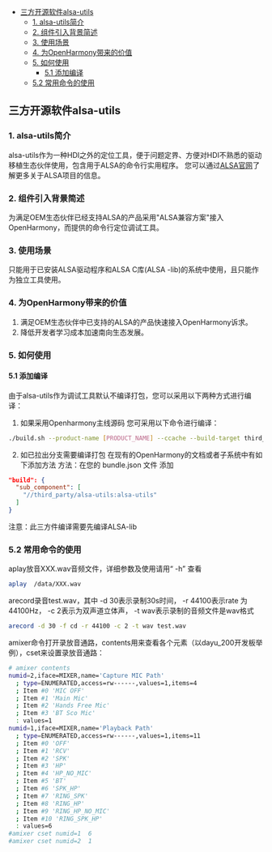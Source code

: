 - [三方开源软件alsa-utils](#三方开源软件alsa-utils)
  - [1. alsa-utils简介](#1-alsa-utils简介)
  - [2. 组件引入背景简述](#2-组件引入背景简述)
  - [3. 使用场景](#3-使用场景)
  - [4. 为OpenHarmony带来的价值](#4-为openharmony带来的价值)
  - [5. 如何使用](#5-如何使用)
    - [5.1 添加编译](#51-添加编译)
  - [5.2 常用命令的使用](#52-常用命令的使用)

## 三方开源软件alsa-utils
### 1. alsa-utils简介
alsa-utils作为一种HDI之外的定位工具，便于问题定界、方便对HDI不熟悉的驱动移植生态伙伴使用，包含用于ALSA的命令行实用程序。
您可以通过[ALSA官网](http://www.alsa-project.org)了解更多关于ALSA项目的信息。

### 2. 组件引入背景简述
为满足OEM生态伙伴已经支持ALSA的产品采用"ALSA兼容方案"接入OpenHarmony，而提供的命令行定位调试工具。

### 3. 使用场景
只能用于已安装ALSA驱动程序和ALSA C库(ALSA -lib)的系统中使用，且只能作为独立工具使用。

### 4. 为OpenHarmony带来的价值
1. 满足OEM生态伙伴中已支持的ALSA的产品快速接入OpenHarmony诉求。
2. 降低开发者学习成本加速南向生态发展。

### 5. 如何使用
#### 5.1 添加编译
由于alsa-utils作为调试工具默认不编译打包，您可以采用以下两种方式进行编译：
1. 如果采用Openharmony主线源码
您可采用以下命令进行编译：
```bash
./build.sh --product-name [PRODUCT_NAME] --ccache --build-target third_party/alsa-utils:alsa-utils
```
2. 如已拉出分支需要编译打包
在现有的OpenHarmony的文档或者子系统中有如下添加方法
方法：在您的 bundle.json 文件 添加
```json
"build": {
  "sub_component": [
  	"//third_party/alsa-utils:alsa-utils"
  ]
}
```
注意：此三方件编译需要先编译ALSA-lib

### 5.2 常用命令的使用

aplay放音XXX.wav音频文件，详细参数及使用请用“ -h” 查看

```bash
aplay  /data/XXX.wav
```

arecord录音test.wav，其中 -d 30表示录制30s时间， -r 44100表示rate 为44100Hz， -c 2表示为双声道立体声， -t wav表示录制的音频文件是wav格式

```bash
arecord -d 30 -f cd -r 44100 -c 2 -t wav test.wav
```

amixer命令打开录放音通路，contents用来查看各个元素（以dayu_200开发板举例），cset来设置录放音通路：

```bash
# amixer contents
numid=2,iface=MIXER,name='Capture MIC Path'
  ; type=ENUMERATED,access=rw------,values=1,items=4
  ; Item #0 'MIC OFF'
  ; Item #1 'Main Mic'
  ; Item #2 'Hands Free Mic'
  ; Item #3 'BT Sco Mic'
  : values=1
numid=1,iface=MIXER,name='Playback Path'
  ; type=ENUMERATED,access=rw------,values=1,items=11
  ; Item #0 'OFF'
  ; Item #1 'RCV'
  ; Item #2 'SPK'
  ; Item #3 'HP'
  ; Item #4 'HP_NO_MIC'
  ; Item #5 'BT'
  ; Item #6 'SPK_HP'
  ; Item #7 'RING_SPK'
  ; Item #8 'RING_HP'
  ; Item #9 'RING_HP_NO_MIC'
  ; Item #10 'RING_SPK_HP'
  : values=6
#amixer cset numid=1  6
#amixer cset numid=2  1
```